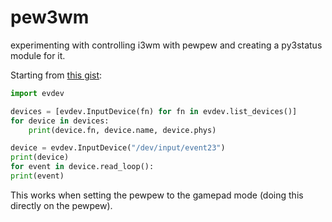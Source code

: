 # pew3wm

experimenting with controlling i3wm with pewpew and creating a py3status module for it.

Starting from [this gist](https://gist.github.com/hbrylkowski/3ea9c65b672748b4f6a85074dd6ee311):

```python
import evdev

devices = [evdev.InputDevice(fn) for fn in evdev.list_devices()]
for device in devices:
    print(device.fn, device.name, device.phys)

device = evdev.InputDevice("/dev/input/event23")
print(device)
for event in device.read_loop():
print(event)
```

This works when setting the pewpew to the gamepad mode (doing this directly on the pewpew).
